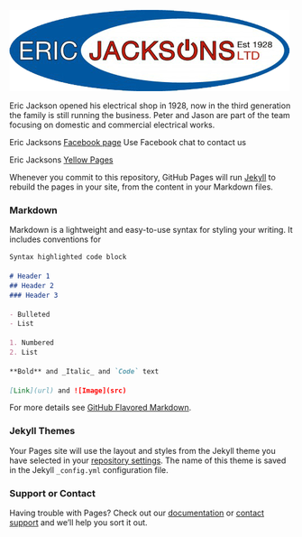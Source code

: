 ![Jacksons Logo](EricJacksons-logo-transparent.png)



Eric Jackson opened his electrical shop in 1928, now in the third generation the family is still running the business. Peter and Jason are part of the team focusing on domestic and commercial electrical works.

Eric Jacksons [Facebook page](https://www.facebook.com/ericjacksons/) Use Facebook chat to contact us

Eric Jacksons [Yellow Pages](https://www.yell.com/biz/eric-jackson-s-ltd-waterlooville-2660719/)











Whenever you commit to this repository, GitHub Pages will run [Jekyll](https://jekyllrb.com/) to rebuild the pages in your site, from the content in your Markdown files.

### Markdown

Markdown is a lightweight and easy-to-use syntax for styling your writing. It includes conventions for

```markdown
Syntax highlighted code block

# Header 1
## Header 2
### Header 3

- Bulleted
- List

1. Numbered
2. List

**Bold** and _Italic_ and `Code` text

[Link](url) and ![Image](src)
```

For more details see [GitHub Flavored Markdown](https://guides.github.com/features/mastering-markdown/).

### Jekyll Themes

Your Pages site will use the layout and styles from the Jekyll theme you have selected in your [repository settings](https://github.com/jacko0/test/settings). The name of this theme is saved in the Jekyll `_config.yml` configuration file.

### Support or Contact

Having trouble with Pages? Check out our [documentation](https://help.github.com/categories/github-pages-basics/) or [contact support](https://github.com/contact) and we’ll help you sort it out.
